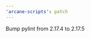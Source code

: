 ```yaml
---
'arcane-scripts': patch
---
```


<!-- markdownlint-disable MD041 -->

Bump pylint from 2.17.4 to 2.17.5

